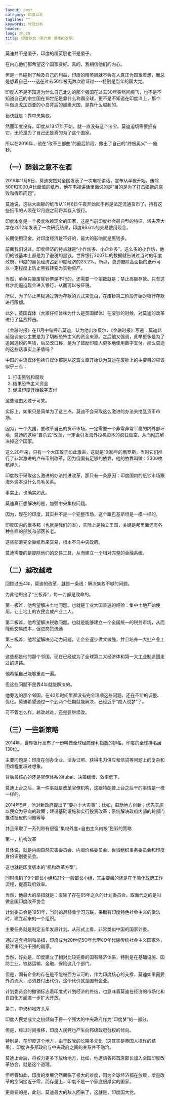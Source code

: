 ```yaml
---
layout: post
category: 印度以北
tagline: ""
keywords: 时政分析
header:
lang: zh_CN 
title: 印度以北（第六章 艰难的改革）
---
```


莫迪并不是傻子，印度的精英层也不是傻子。

在内心他们都希望这个国家变好。真的，我相信他们的内心。

但是一旦碰到了触及自己的利益，印度的精英层就不会有人真正为国家着想，而总是想着自己----这在过去50年被无数次验证过----特别是当年的国大党。

印度人不是不知道为什么自己北边的那个强国在过去30年突然间腾飞，也不是不知道自己的宗主国在18世纪是靠什么称霸全球，更不是不知道在印度洋上，那个叫做迭戈加西亚的小岛背后的超级大国，是靠什么崛起的。

秘诀就是：靠中央集权。

然而印度没有。印度从1947年开始，就一直没有这个法宝。莫迪迫切需要拥有它，无论是为了自己还是真的为了这个国家。

所以在2016年，他在“改革三部曲”的最后阶段，撒出了自己的“终极奥义”---废钞。

## （一）醉翁之意不在酒

2016年11月8日，莫迪突然对全国发表了一次电视讲话，宣布从半夜开始，废除500和1000卢比面值的纸币，他在电视讲话里面说的是“目的是为了打击猖獗的腐败和假币问题”。

莫迪说，这些大面额的纸币从11月8日午夜开始就不再是法定流通货币了，持有这些纸币的人须在12月底之前将其存入银行。

印度本身是一个极度依赖现金的国家，这是当前印度社会最典型的特征。塔夫茨大学在2012年发表了一次研究结果，印度86.6%的交易使用现金。

长期使用现金，对印度经济是不好的，最大的影响就是黑钱多。

前面我们说过，印度经济的特点就是“小作坊多、小企业多”，这么多的小作坊，他们的钱基本上都是为了避税的黑钱。世界银行2007年的数据就告诫过当时的印度政府，印度的黑色经济占到印度经济的23.2%。所以，莫迪废除高面额的纸币可以一定程度上防止黑钱转变为实物资产。

当然，单单只靠废除钞票是不行的，还需要一个招数就是：禁止高额存款。只有这样才能逼迫现金进入银行，从而可以被征税。

所以，为了防止黑钱通过转为存款的方式来洗白，在废钞第二阶段开始对银行存款进行限额。

此外，英国媒体（大家仔细体味为什么是英国媒体）在废钞的时候，对莫迪的改革进行了猛烈抨击。

《金融时报》在11月中旬抨击莫迪，认为他出尔反尔，《金融时报》写道：莫迪此前强调废钞主要是为了切断恐怖主义的资金来源。之后他又强调，此举更多是为了追回逃税的黑钱，后又改口称，是为了鼓励印度人更多地使用数字支付。那么莫迪的这些话事实上矛盾吗？

中国的主流媒体包括自媒体都是从这篇文章开始认为莫迪在废钞上的主要目的应该似乎三点：

1.	打击黑钱和腐败
2.	结果恐怖主义资金
3.	促进印度开始数字支付

这些理由太过于可笑。

实际上，如果只是简单为了这三点，莫迪不会采取这么激进的办法来搅乱货币市场。

因为，一个大国，要改革自己的货币市场，一定需要一个非常非常平稳的内外部环境，莫迪的这种“自杀式”改革，一定会引发海外投机资本的疯狂做空，从而彻底解决掉这个国家。

这么20年来，只有一个大国敢于如此激进，这就是1998年的俄罗斯，当时它们推行了非常激进的卢布币制改革。因为俄国有足够的依靠，他的依靠叫做：2300枚核弹头。

印度敢于采取这么激进的办法推进改革，那只有一条原因：印度国内的纸钞市场跟海外资本没什么鸟毛关系。

事实上，也确实如此。

莫迪真正想解决的是，加强中央集权问题。

因为，现在的印度，其实并不是一个完整市场，这个跟巴基斯坦是一模一样的。

印度国内的很多邦（也就是我们的省），实际上是独立王国，关键是邦里面还有各种各样的部族和部落长老。

这些部落完全靠纸币来交易，根本不鸟中央政府。

莫迪需要的是废除他们的交易工具，从而建立一个相对完整的金融系统。

## （二）越改越难

回顾过去4年，莫迪的改革，就是一条线：解决集权不够的问题。

为此他甩出了“三板斧”，每一刀都是致命的。

第一板斧，他希望解决土地问题。也就是工业大国普遍的经验：集中土地开始使用，让土地上的农民变成产业工人。

第二板斧，他希望解决税收问题。也就是能够建立一个全国统一的税务市场，从而降低交易成本，促进商贸流通

第三板斧，他希望解决劳动力问题。让企业逐步做大做强，并且培养一大批产业工人。

这些都是他的那个邻国，现在已经成为了全球第二大经济体和第一大工业制造国走过的道路。

他希望自己能够重走一遍。

但这些问题不是靠4年就能解决的。

他旁边的那个邻国，在40年时间里都没有完全理顺这些问题，还在不断的调整、优化。莫迪希望通过一个到两个任期就能解决，已经近乎“痴人说梦”了。

可不管怎么样，越改越难，还是要继续改。

## （三）一些新策略

2014年，世界银行发布了一份叫做全球经商便利指数的排名，印度的全球排名居130位。

主要问题是：印度在创办企业、洽办证照、获得电力供应和信贷等问题上的复杂和困难程度超过想象。

背后最核心的还是官僚体系的fubai、决策缓慢、效率低下。

莫迪上台之后，第一件事就是改革官僚机构，这跟特朗普上台之后干的事情是一模一样的。

2014年5月，他对新政府提出了“要办十大实事”：比如，鼓励地方创新；优先实施以民众为导向的政策；建设基础设施和实行投资改革；系统解决政府内部的跨部门推诿扯皮的问题等等

并且采取了一系列带有很强“集权外套+自由主义内核”色彩的策略

第一，机构改革

具体说，就是内阁自然灾害委员会、内阁价格委员会、世贸组织事务委员会和印度身份识别委员会。

这也就是印度版本的“机构改革方案”。

同时撤销了9个部长小组和21个一般部长小组，其主要目的还是在于简化政府工作流程，提高政府效率。

当然，他最大的举措就是：废除了存在65年之久的计划委员会。取而代之的是叫做全国印度改革协会

计划委员会是1951年，当时的尼赫鲁学习苏联，采取有印度特色社会主义的做法时，建立起来的一个组织。

主要任务就是制定五年发展计划。从形式上看，非常类似中国的国家计委。

通过这套机制和举措，印度成为20世纪5O年代至8O年代除传统社会主义国家外，最注重经济干预的国家。

当然，好处是，印度建立了相对比较完善的国有经济体系，特别是在基础设施、国防工业、铁路运输、金融、保险这几个部门。

但是，国有企业的存在是不能被西方认可的，作为印度核心的支撑，莫迪如果需要外资流入，必须要付出代价，这个代价就是国有企业。

计划委员会的撤销标志着印度式计划经济的终结，也意味着莫迪在经济的市场化和自由化方面进一步扩大开放。

第二，中央和地方关系

印度人民党成立之初倾向于将一个强大的中央政府作为“印度梦”的一部分。

但是，经过时间推移，印度人民党也产生向邦级政府分权的倾向。

特别是，在印度这个地方，由于政党的长期多元化（这其实是英国人操作的结果），印度许多邦政府与中央政府之间的关系并不融洽。

莫迪上台后，将权力更多下放给地方，比如，他邀请各邦首席部长加入全国印度改革协会，就是这个道理。

但尽管如此，印度的发展仍然面临了极大的难度，因为全球经济都在放缓，增量改革的空间接近于零，而存量上，印度不是一个家底很厚实的国家。

更重要的是，此刻，莫迪最大的敌人回来了，这就是，印度国大党。

